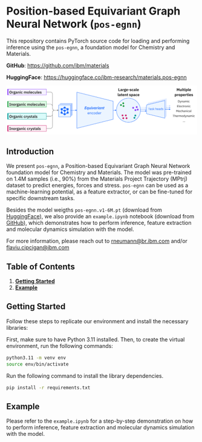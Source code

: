 # Position-based Equivariant Graph Neural Network (`pos-egnn`)
This repository contains PyTorch source code for loading and performing inference using the `pos-egnn`, a foundation model for Chemistry and Materials.

**GitHub**: https://github.com/ibm/materials

**HuggingFace**: https://huggingface.co/ibm-research/materials.pos-egnn

<p align="center">
    <img src="../../img/posegnn.svg">
</p>

## Introduction
We present `pos-egnn`, a Position-based Equivariant Graph Neural Network foundation model for Chemistry and Materials. The model was pre-trained on 1.4M samples (i.e., 90%) from the Materials Project Trajectory (MPtrj) dataset to predict energies, forces and stress. `pos-egnn` can be used as a machine-learning potential, as a feature extractor, or can be fine-tuned for specific downstream tasks.

Besides the model weigths `pos-egnn.v1-6M.pt` (download from [HuggingFace](https://huggingface.co/ibm-research/materials.pos-egnn)), we also provide an `example.ipynb` notebook (download from [GitHub](https://github.com/ibm/materials)), which demonstrates how to perform inference, feature extraction and molecular dynamics simulation with the model.

For more information, please reach out to rneumann@br.ibm.com and/or flaviu.cipcigan@ibm.com

## Table of Contents
1. [**Getting Started**](#getting-started)
2. [**Example**](#example)

## Getting Started
Follow these steps to replicate our environment and install the necessary libraries:

First, make sure to have Python 3.11 installed. Then, to create the virtual environment, run the following commands:

```bash
python3.11 -m venv env
source env/bin/activate
```

Run  the following command to install the library dependencies.

```bash
pip install -r requirements.txt
```

## Example
Please refer to the `example.ipynb` for a step-by-step demonstration on how to perform inference, feature extraction and molecular dynamics simulation with the model.

